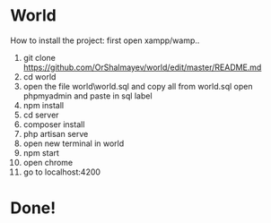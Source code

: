 # World
How to install the project:
first open xampp/wamp..
1) git clone https://github.com/OrShalmayev/world/edit/master/README.md
2) cd world
3) open the file world\world.sql and copy all from world.sql open phpmyadmin and paste in sql label
4) npm install
5) cd server 
6) composer install 
7) php artisan serve
7)  open new terminal in world
8) npm start
9) open chrome
10) go to localhost:4200

# Done!
